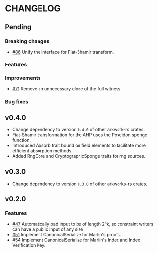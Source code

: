 # CHANGELOG

## Pending

### Breaking changes

- [\#86](https://github.com/arkworks-rs/marlin/pull/86) Unify the interface for Fiat-Shamir transform.

### Features

### Improvements

- [\#71](https://github.com/arkworks-rs/marlin/pull/71) Remove an unnecessary clone of the full witness.

### Bug fixes

## v0.4.0

- Change dependency to version `0.4.0` of other arkwork-rs crates.
- Fiat-Shamir transformation for the AHP uses the Poseidon sponge function.
- Introduced Absorb trait bound on field elements to facilitate more efficient absorption methods.
- Added RngCore and CryptographicSponge traits for rng sources.

## v0.3.0

- Change dependency to version `0.3.0` of other arkworks-rs crates.

## v0.2.0

### Features

- [\#47](https://github.com/arkworks-rs/marlin/pull/47) Automatically pad input to be of length 2^k, so constraint writers can have a public input of any size
- [\#51](https://github.com/arkworks-rs/marlin/pull/51) Implement CanonicalSerialize for Marlin's proofs.
- [\#54](https://github.com/arkworks-rs/marlin/pull/54) Implement CanonicalSerialize for Marlin's Index and Index Verification Key.
